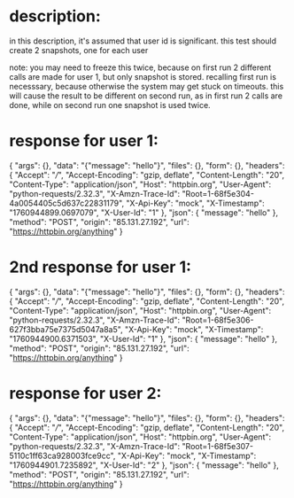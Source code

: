# description:

in this description, it's assumed that user id is significant. 
this test should create 2 snapshots, one for each user

note: you may need to freeze this twice, because on first run 2 different calls
are made for user 1, but only snapshot is stored. recalling first run is necesssary,
because otherwise the system may get stuck on timeouts. this will cause the result to
be different on second run, as in first run 2 calls are done, while on second run
one snapshot is used twice.

# response for user 1:

{
    "args": {},
    "data": "{\"message\": \"hello\"}",
    "files": {},
    "form": {},
    "headers": {
        "Accept": "*/*",
        "Accept-Encoding": "gzip, deflate",
        "Content-Length": "20",
        "Content-Type": "application/json",
        "Host": "httpbin.org",
        "User-Agent": "python-requests/2.32.3",
        "X-Amzn-Trace-Id": "Root=1-68f5e304-4a0054405c5d637c22831179",
        "X-Api-Key": "mock",
        "X-Timestamp": "1760944899.0697079",
        "X-User-Id": "1"
    },
    "json": {
        "message": "hello"
    },
    "method": "POST",
    "origin": "85.131.27.192",
    "url": "https://httpbin.org/anything"
}

# 2nd response for user 1:

{
    "args": {},
    "data": "{\"message\": \"hello\"}",
    "files": {},
    "form": {},
    "headers": {
        "Accept": "*/*",
        "Accept-Encoding": "gzip, deflate",
        "Content-Length": "20",
        "Content-Type": "application/json",
        "Host": "httpbin.org",
        "User-Agent": "python-requests/2.32.3",
        "X-Amzn-Trace-Id": "Root=1-68f5e306-627f3bba75e7375d5047a8a5",
        "X-Api-Key": "mock",
        "X-Timestamp": "1760944900.6371503",
        "X-User-Id": "1"
    },
    "json": {
        "message": "hello"
    },
    "method": "POST",
    "origin": "85.131.27.192",
    "url": "https://httpbin.org/anything"
}

# response for user 2:

{
    "args": {},
    "data": "{\"message\": \"hello\"}",
    "files": {},
    "form": {},
    "headers": {
        "Accept": "*/*",
        "Accept-Encoding": "gzip, deflate",
        "Content-Length": "20",
        "Content-Type": "application/json",
        "Host": "httpbin.org",
        "User-Agent": "python-requests/2.32.3",
        "X-Amzn-Trace-Id": "Root=1-68f5e307-5110c1ff63ca928003fce9cc",
        "X-Api-Key": "mock",
        "X-Timestamp": "1760944901.7235892",
        "X-User-Id": "2"
    },
    "json": {
        "message": "hello"
    },
    "method": "POST",
    "origin": "85.131.27.192",
    "url": "https://httpbin.org/anything"
}
